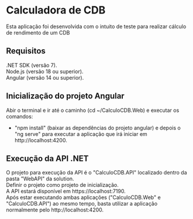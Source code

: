 # Calculadora de CDB
Esta aplicação foi desenvolvida com o intuito de teste para realizar cálculo de rendimento de um CDB

## Requisitos

.NET SDK (versão 7).<br>
Node.js (versão 18 ou superior).<br>
Angular (versão 14 ou superior).

## Inicialização do projeto Angular
Abir o terminal e ir até o caminho (cd ~/CalculoCDB.Web) e executar os comandos:

- "npm install" (baixar as dependências do projeto angular) e depois o "ng serve" para executar a aplicação que irá iniciar em http://localhost:4200.

## Execução da API .NET
O projeto para execução da API é o "CalculoCDB.API" localizado dentro da pasta "WebAPI" da solution. <br>
Definir o projeto como projeto de inicialização. <br>
A API estará disponível em https://localhost:7190. <br>
Após estar executando ambas aplicações ("CalculoCDB.Web" e "CalculoCDB.API") ao mesmo tempo, basta utilizar a aplicação normalmente pelo http://localhost:4200. 